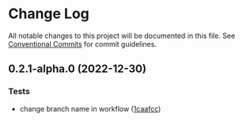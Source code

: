 # Change Log

All notable changes to this project will be documented in this file.
See [Conventional Commits](https://conventionalcommits.org) for commit guidelines.

## 0.2.1-alpha.0 (2022-12-30)

### Tests

- change branch name in workflow ([1caafcc](https://github.com/Yokaito/kurs/commit/1caafcc7068ece8e3793bf0e61071855dc6813ee))
